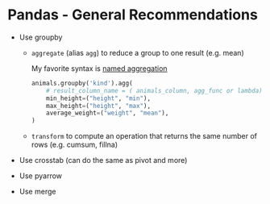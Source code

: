 # Pandas - General Recommendations

- Use groupby

  - `aggregate` (alias `agg`) to reduce a group to one result (e.g. mean)
    
    My favorite syntax is [named aggregation](https://pandas.pydata.org/docs/user_guide/groupby.html#named-aggregation)
    
    ```python
    animals.groupby('kind').agg(
        # result_column_name = ( animals_column, agg_func or lambda)
        min_height=("height", "min"),
        max_height=("height", "max"),
        average_weight=("weight", "mean"),
    )
    ```
    
  - `transform` to compute an operation that returns the same number of rows (e.g. cumsum, fillna)
  
- Use crosstab (can do the same as pivot and more)
- Use pyarrow
- Use merge